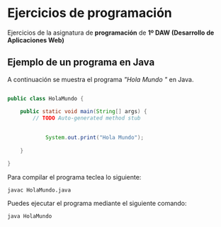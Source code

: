 # Ejercicios de programación

Ejercicios de la asignatura de **programación** de **1º DAW (Desarrollo de Aplicaciones Web)**

## Ejemplo de un programa en Java

A continuación se muestra el programa *"Hola Mundo "* en Java.

```java

public class HolaMundo {

	public static void main(String[] args) {
		// TODO Auto-generated method stub
			
		
			System.out.print("Hola Mundo");
			
	}

}

```

Para compilar el programa teclea lo siguiente:

``` console
javac HolaMundo.java

```

Puedes ejecutar el programa mediante el siguiente comando:

``` console
java HolaMundo

```
